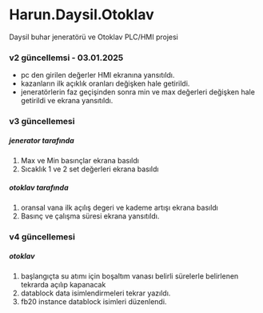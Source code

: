 # Harun.Daysil.Otoklav
Daysil buhar jeneratörü ve Otoklav PLC/HMI projesi

### v2 güncellemsi - 03.01.2025
- pc den girilen değerler HMI ekranına yansıtıldı. 
- kazanların ilk açıklık oranları değişken hale getirildi.
- jeneratörlerin faz geçişinden sonra min ve max değerleri değişken hale getirildi ve ekrana yansıtıldı.

### v3 güncellemesi

##### jenerator tarafında
1. Max ve Min basınçlar ekrana basıldı
2. Sıcaklık 1 ve 2 set değerleri ekrana basıldı

##### otoklav tarafında
1. oransal vana ilk açılış degeri ve kademe artışı ekrana basıldı
2. Basınç ve çalışma süresi ekrana yansıtıldı.

### v4 güncellemesi

##### otoklav 
1. başlangıçta su atımı için boşaltım vanası belirli sürelerle belirlenen tekrarda açılıp kapanacak
2. datablock data isimlendirmeleri tekrar yazıldı.
3. fb20 instance datablock isimleri düzenlendi.

